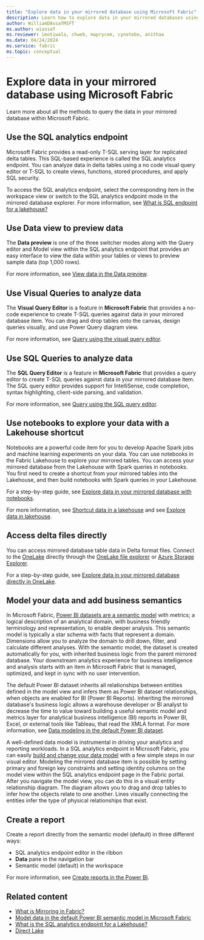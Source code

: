 ```yaml
---
title: "Explore data in your mirrored database using Microsoft Fabric"
description: Learn how to explore data in your mirrored databases using Microsoft Fabric.
author: WilliamDAssafMSFT
ms.author: wiassaf
ms.reviewer: imotiwala, chweb, maprycem, cynotebo, anithaa
ms.date: 04/24/2024
ms.service: fabric
ms.topic: conceptual
---
```

# Explore data in your mirrored database using Microsoft Fabric

Learn more about all the methods to query the data in your mirrored database within Microsoft Fabric.

## Use the SQL analytics endpoint

Microsoft Fabric provides a read-only T-SQL serving layer for replicated delta tables. This SQL-based experience is called the SQL analytics endpoint. You can analyze data in delta tables using a no code visual query editor or T-SQL to create views, functions, stored procedures, and apply SQL security.

To access the SQL analytics endpoint, select the corresponding item in the workspace view or switch to the SQL analytics endpoint mode in the mirrored database explorer. For more information, see [What is SQL endpoint for a lakehouse?](../../data-engineering/lakehouse-sql-analytics-endpoint.md)

## Use Data view to preview data

The **Data preview** is one of the three switcher modes along with the Query editor and Model view within the SQL analytics endpoint that provides an easy interface to view the data within your tables or views to preview sample data (top 1,000 rows).

For more information, see [View data in the Data preview](../../data-warehouse/data-preview.md).

## Use Visual Queries to analyze data

The **Visual Query Editor** is a feature in **Microsoft Fabric** that provides a no-code experience to create T-SQL queries against data in your mirrored database item. You can drag and drop tables onto the canvas, design queries visually, and use Power Query diagram view.

For more information, see [Query using the visual query editor](../../data-warehouse/visual-query-editor.md).

## Use SQL Queries to analyze data

The **SQL Query Editor** is a feature in **Microsoft Fabric** that provides a query editor to create T-SQL queries against data in your mirrored database item. The SQL query editor provides support for IntelliSense, code completion, syntax highlighting, client-side parsing, and validation.

For more information, see [Query using the SQL query editor](../../data-warehouse/sql-query-editor.md).

## Use notebooks to explore your data with a Lakehouse shortcut

Notebooks are a powerful code item for you to develop Apache Spark jobs and machine learning experiments on your data. You can use notebooks in the Fabric Lakehouse to explore your mirrored tables. You can access your mirrored database from the Lakehouse with Spark queries in notebooks. You first need to create a shortcut from your mirrored tables into the Lakehouse, and then build notebooks with Spark queries in your Lakehouse.

For a step-by-step guide, see [Explore data in your mirrored database with notebooks](explore-onelake-shortcut.md).

For more information, see [Shortcut data in a lakehouse](../../data-engineering/lakehouse-shortcuts.md) and see [Explore data in lakehouse](../../data-engineering/lakehouse-notebook-explore.md).

## Access delta files directly

You can access mirrored database table data in Delta format files. Connect to the [OneLake](../../onelake/onelake-overview.md) directly through the [OneLake file explorer](../../onelake/onelake-file-explorer.md) or [Azure Storage Explorer](../../onelake/onelake-azure-storage-explorer.md).

For a step-by-step guide, see [Explore data in your mirrored database directly in OneLake](explore-data-directly.md).

## Model your data and add business semantics

In Microsoft Fabric, [Power BI datasets are a semantic model](../../data-warehouse/datasets.md) with metrics; a logical description of an analytical domain, with business friendly terminology and representation, to enable deeper analysis. This semantic model is typically a star schema with facts that represent a domain. Dimensions allow you to analyze the domain to drill down, filter, and calculate different analyses. With the semantic model, the dataset is created automatically for you, with inherited business logic from the parent mirrored database. Your downstream analytics experience for business intelligence and analysis starts with an item in Microsoft Fabric that is managed, optimized, and kept in sync with no user intervention.

The default Power BI dataset inherits all relationships between entities defined in the model view and infers them as Power BI dataset relationships, when objects are enabled for BI (Power BI Reports). Inheriting the mirrored database's business logic allows a warehouse developer or BI analyst to decrease the time to value toward building a useful semantic model and metrics layer for analytical business intelligence (BI) reports in Power BI, Excel, or external tools like Tableau, that read the XMLA format. For more information, see [Data modeling in the default Power BI dataset](../../data-warehouse/model-default-power-bi-dataset.md).

A well-defined data model is instrumental in driving your analytics and reporting workloads. In a SQL analytics endpoint in Microsoft Fabric, you can easily [build and change your data model](../../data-warehouse/data-modeling-defining-relationships.md) with a few simple steps in our visual editor. Modeling the mirrored database item is possible by setting primary and foreign key constraints and setting identity columns on the model view within the SQL analytics endpoint page in the Fabric portal. After you navigate the model view, you can do this in a visual entity relationship diagram. The diagram allows you to drag and drop tables to infer how the objects relate to one another. Lines visually connecting the entities infer the type of physical relationships that exist.

## Create a report

Create a report directly from the semantic model (default) in three different ways:

- SQL analytics endpoint editor in the ribbon
- **Data** pane in the navigation bar
- Semantic model (default) in the workspace

For more information, see [Create reports in the Power BI](../../data-warehouse/reports-power-bi-service.md).

## Related content

- [What is Mirroring in Fabric?](overview.md)
- [Model data in the default Power BI semantic model in Microsoft Fabric](../../data-warehouse/model-default-power-bi-dataset.md)
- [What is the SQL analytics endpoint for a Lakehouse?](../../data-engineering/lakehouse-sql-analytics-endpoint.md)
- [Direct Lake](../../get-started/direct-lake-overview.md)
